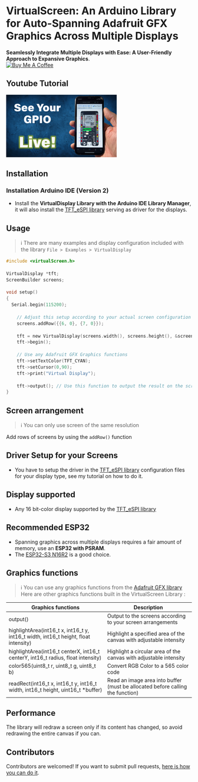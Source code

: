 # VirtualScreen: An Arduino Library for Auto-Spanning Adafruit GFX Graphics Across Multiple Displays

**Seamlessly Integrate Multiple Displays with Ease: A User-Friendly Approach to Expansive Graphics**.<br>
<a href="https://www.buymeacoffee.com/thelastoutpostworkshop" target="_blank">
    <img src="https://www.buymeacoffee.com/assets/img/custom_images/orange_img.png" alt="Buy Me A Coffee">
</a>


## Youtube Tutorial
[<img src="https://github.com/thelastoutpostworkshop/images/blob/main/GPIO%20Viewer.png" width="300">](https://youtu.be/UxkOosaNohU)

## Installation
### Installation Arduino IDE (Version 2)

- Install the **VirtualDisplay Library with the Arduino IDE Library Manager**, it will also install the [TFT_eSPI library](https://github.com/Bodmer/TFT_eSPI) serving as driver for the displays.


## Usage
>ℹ️ There are many examples and display configuration included with the library `File > Examples > VirtualDisplay`<br>
```c
#include <virtualScreen.h>

VirtualDisplay *tft;
ScreenBuilder screens;

void setup()
{
  Serial.begin(115200);

    // Adjust this setup according to your actual screen configuration
    screens.addRow({{6, 0}, {7, 0}});

    tft = new VirtualDisplay(screens.width(), screens.height(), &screens);
    tft->begin();

    // Use any Adafruit GFX Graphics functions
    tft->setTextColor(TFT_CYAN);
    tft->setCursor(0,90);
    tft->print("Virtual Display");

    tft->output(); // Use this function to output the result on the screens
}
```
## Screen arrangement
>ℹ️ You can only use screen of the same resolution<br>

Add rows of screens by using the ``` addRow() ``` function

## Driver Setup for your Screens
- You have to setup the driver in the [TFT_eSPI library](https://github.com/Bodmer/TFT_eSPI) configuration files for your display type, see my tutorial on how to do it.

## Display supported
- Any 16 bit-color display supported by the [TFT_eSPI library](https://github.com/Bodmer/TFT_eSPI)

## Recommended ESP32
- Spanning graphics across multiple displays requires a fair amount of memory, use an **ESP32 with PSRAM**.
- The [ESP32-S3 N16R2](https://amzn.to/3TsziTh) is a good choice.

## Graphics functions
>ℹ️ You can use any graphics functions from the [Adafruit GFX library](https://learn.adafruit.com/adafruit-gfx-graphics-library/graphics-primitives)<br>
Here are other graphics functions built in the VirtualScreen Library :

| Graphics functions  | Description |
|---------|-------------|
|output()  | Output to the screens according to your screen arrangements |
|highlightArea(int16_t x, int16_t y, int16_t width, int16_t height, float intensity)  | Highlight a specified area of the canvas with adjustable intensity |
|highlightArea(int16_t centerX, int16_t centerY, int16_t radius, float intensity)  | Highlight a circular area of the canvas with adjustable intensity |
|color565(uint8_t r, uint8_t g, uint8_t b)  | Convert RGB Color to a 565 color code |
|readRect(int16_t x, int16_t y, int16_t width, int16_t height, uint16_t *buffer)  | Read an image area into buffer (must be allocated before calling the function) |


## Performance
The library will redraw a screen only if its content has changed, so avoid redrawing the entire canvas if you can.

## Contributors
Contributors are welcomed!  If you want to submit pull requests, [here is how you can do it](https://docs.github.com/en/get-started/exploring-projects-on-github/contributing-to-a-project).
